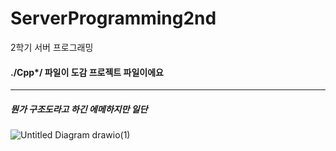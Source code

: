 # ServerProgramming2nd
2학기 서버 프로그래밍

#### ./Cpp*/ 파일이 도감 프로젝트 파일이에요

* * *


##### 뭔가 구조도라고 하긴 에메하지만 일단

![Untitled Diagram drawio(1)](https://user-images.githubusercontent.com/67159445/196569642-96e1fdad-8d86-4aaf-a220-3e8582f3399c.png)
